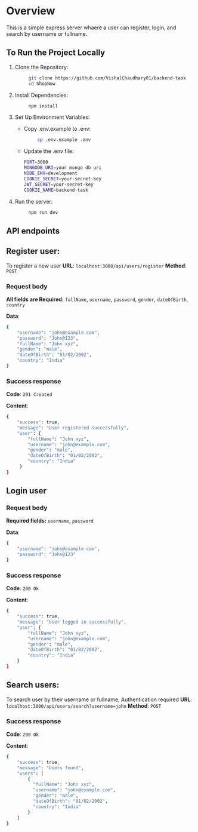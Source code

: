 # Overview

This is a simple express server whaere a user can register, login, and search by username or fullname.

## To Run the Project Locally

1. Clone the Repository:
     ```bash
          git clone https://github.com/VishalChaudhary01/backend-task
          cd ShopNow
     ```

2. Install Dependencies:
     ```bash
          npm install
     ```

3. Set Up Environment Variables:

     - Copy .env.example to .env:
          ```bash
               cp .env.example .env
          ```

     - Update the .env file:
          ```bash
          PORT=3000
          MONGODB_URI=your mongo db uri
          NODE_ENV=development
          COOKIE_SECRET=your-secret-key
          JWT_SECRET=your-secret-key
          COOKIE_NAME=backend-task
          ```

4. Run the server:
     ```bash
          npm run dev
     ```

## API endpoints

## Register user:

To register a new user
**URL**: `localhost:3000/api/users/register`
**Method**: `POST`

### Request body

**All fields are Required:** `fullName`, `username`, `password`, `gender`, `dateOfBirth`, `country`

**Data**:

```bash
{
    "username": "john@example.com",
    "password": "John@123",
    "fullName": "John xyz",
    "gender": "male",
    "dateOfBirth": "01/02/2002",
    "country": "India"
}
```

### Success response

**Code**: `201 Created`

**Content**:

```bash
{
    "success": true,
    "message": "User registered successfully",
    "user": {
        "fullName": "John xyz",
        "username": "john@example.com",
        "gender": "male",
        "dateOfBirth": "01/02/2002",
        "country": "India"
     }
}
```

## Login user

### Request body

**Required fields:** `username`, `password`

**Data**:

```bash
{
    "username": "john@example.com",
    "password": "John@123"
}
```

### Success response

**Code**: `200 Ok`

**Content**:

```bash
{
    "success": true,
    "message": "User logged in successfully",
    "user": {
        "fullName": "John xyz",
        "username": "john@example.com",
        "gender": "male",
        "dateOfBirth": "01/02/2002",
        "country": "India"
    }
}
```

## Search users:

To search user by their username or fullname, Authentication required
**URL**: `localhost:3000/api/users/search?username=john`
**Method**: `POST`

### Success response

**Code**: `200 Ok`

**Content**:

```bash
{
    "success": true,
    "message": "Users found",
    "users": [
        {
          "fullName": "John xyz",
          "username": "john@example.com",
          "gender": "male",
          "dateOfBirth": "01/02/2002",
          "country": "India"
        }
    ]
}
```
